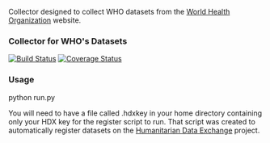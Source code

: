 Collector designed to collect WHO datasets from the [World Health Organization](http://apps.who.int/gho/data/node.resources.api) website.

### Collector for WHO's Datasets
[![Build Status](https://travis-ci.org/OCHA-DAP/hdx-scraper-who.svg?branch=master&ts=1)](https://travis-ci.org/OCHA-DAP/hdx-scraper-who) [![Coverage Status](https://coveralls.io/repos/github/OCHA-DAP/hdx-scraper-who/badge.svg?branch=master&ts=1)](https://coveralls.io/github/OCHA-DAP/hdx-scraper-who?branch=master)

### Usage
python run.py

You will need to have a file called .hdxkey in your home directory containing only your HDX key for the register script to run. That script was created to automatically register datasets on the [Humanitarian Data Exchange](http://data.humdata.org/) project.